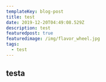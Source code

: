 ```yaml
---
templateKey: blog-post
title: test
date: 2019-12-20T04:49:08.529Z
description: test
featuredpost: true
featuredimage: /img/flavor_wheel.jpg
tags:
  - test
---
```

## testa
